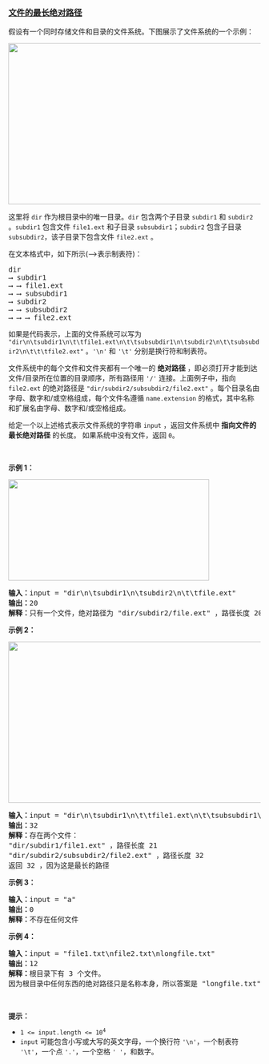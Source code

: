 ### [文件的最长绝对路径](https://leetcode-cn.com/problems/longest-absolute-file-path)

<p>假设有一个同时存储文件和目录的文件系统。下图展示了文件系统的一个示例：</p>

<p><img alt="" src="https://assets.leetcode.com/uploads/2020/08/28/mdir.jpg" style="width: 681px; height: 322px;" /></p>

<p>这里将 <code>dir</code> 作为根目录中的唯一目录。<code>dir</code> 包含两个子目录 <code>subdir1</code> 和 <code>subdir2</code> 。<code>subdir1</code> 包含文件 <code>file1.ext</code> 和子目录 <code>subsubdir1</code>；<code>subdir2</code> 包含子目录 <code>subsubdir2</code>，该子目录下包含文件 <code>file2.ext</code> 。</p>

<p>在文本格式中，如下所示(⟶表示制表符)：</p>

<pre>
dir
⟶ subdir1
⟶ ⟶ file1.ext
⟶ ⟶ subsubdir1
⟶ subdir2
⟶ ⟶ subsubdir2
⟶ ⟶ ⟶ file2.ext
</pre>

<p>如果是代码表示，上面的文件系统可以写为 <code>"dir\n\tsubdir1\n\t\tfile1.ext\n\t\tsubsubdir1\n\tsubdir2\n\t\tsubsubdir2\n\t\t\tfile2.ext"</code> 。<code>'\n'</code> 和 <code>'\t'</code> 分别是换行符和制表符。</p>

<p>文件系统中的每个文件和文件夹都有一个唯一的 <strong>绝对路径</strong> ，即必须打开才能到达文件/目录所在位置的目录顺序，所有路径用 <code>'/'</code> 连接。上面例子中，指向 <code>file2.ext</code> 的绝对路径是 <code>"dir/subdir2/subsubdir2/file2.ext"</code> 。每个目录名由字母、数字和/或空格组成，每个文件名遵循 <code>name.extension</code> 的格式，其中名称和扩展名由字母、数字和/或空格组成。</p>

<p>给定一个以上述格式表示文件系统的字符串 <code>input</code> ，返回文件系统中 <strong>指向文件的最长绝对路径</strong> 的长度。 如果系统中没有文件，返回&nbsp;<code>0</code>。</p>

<p>&nbsp;</p>

<p><strong>示例 1：</strong></p>
<img alt="" src="https://assets.leetcode.com/uploads/2020/08/28/dir1.jpg" style="width: 401px; height: 202px;" />
<pre>
<strong>输入：</strong>input = "dir\n\tsubdir1\n\tsubdir2\n\t\tfile.ext"
<strong>输出：</strong>20
<strong>解释：</strong>只有一个文件，绝对路径为 "dir/subdir2/file.ext" ，路径长度 20
</pre>

<p><strong>示例 2：</strong></p>
<img alt="" src="https://assets.leetcode.com/uploads/2020/08/28/dir2.jpg" style="width: 641px; height: 322px;" />
<pre>
<strong>输入：</strong>input = "dir\n\tsubdir1\n\t\tfile1.ext\n\t\tsubsubdir1\n\tsubdir2\n\t\tsubsubdir2\n\t\t\tfile2.ext"
<strong>输出：</strong>32
<strong>解释：</strong>存在两个文件：
"dir/subdir1/file1.ext" ，路径长度 21
"dir/subdir2/subsubdir2/file2.ext" ，路径长度 32
返回 32 ，因为这是最长的路径</pre>

<p><strong>示例 3：</strong></p>

<pre>
<strong>输入：</strong>input = "a"
<strong>输出：</strong>0
<strong>解释：</strong>不存在任何文件</pre>

<p><strong>示例 4：</strong></p>

<pre>
<strong>输入：</strong>input = "file1.txt\nfile2.txt\nlongfile.txt"
<strong>输出：</strong>12
<strong>解释：</strong>根目录下有 3 个文件。
因为根目录中任何东西的绝对路径只是名称本身，所以答案是 "longfile.txt" ，路径长度为 12
</pre>

<p>&nbsp;</p>

<p><strong>提示：</strong></p>

<ul>
	<li><code>1 &lt;= input.length &lt;= 10<sup>4</sup></code></li>
	<li><code>input</code> 可能包含小写或大写的英文字母，一个换行符 <code>'\n'</code>，一个制表符 <code>'\t'</code>，一个点 <code>'.'</code>，一个空格 <code>' '</code>，和数字。</li>
</ul>
